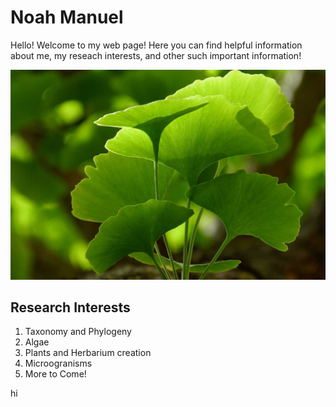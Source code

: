 # Noah Manuel
Hello! Welcome to my web page! Here you can find helpful information about me, my reseach interests, and other such important information!


![alt text](Ginkgo_Biloba.jpg)




## Research Interests
1. Taxonomy and Phylogeny
2. Algae 
3. Plants and Herbarium creation
4. Microogranisms
5. More to Come!

   
hi
